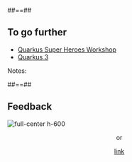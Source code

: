 ##==##

<!-- .slide: class="with-code" -->

## To go further

- [Quarkus Super Heroes Workshop](https://quarkus.io/quarkus-workshops/super-heroes/#_welcome)
- [Quarkus 3](https://quarkus.io/blog/road-to-quarkus-3/)

Notes:

##==##

## Feedback

![full-center h-600](./assets/images/feedback_qrcode.png)

<div style="text-align: center;">
or 
</div>
<div style="text-align: center;">

[link](https://forms.gle/F9j6KyNyLNd8TPC49)

</div>
